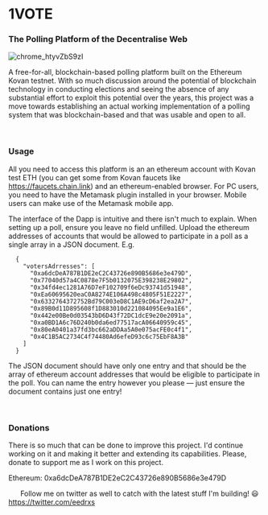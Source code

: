 # 1VOTE
### The Polling Platform of the Decentralise Web  

![chrome_htyvZbS9zI](https://user-images.githubusercontent.com/76642653/160803618-3d179c79-a5b9-46f8-b093-b1a415e2e91e.png)



A free-for-all, blockchain-based polling platform built on the Ethereum Kovan testnet. With so much discussion around the potential of blockchain technology in conducting elections and seeing the absence of any substantial effort to exploit this potential over the years, this project was a move towards establishing an actual working implementation of a polling system that was blockchain-based and that was usable and open to all.  


&nbsp;
&nbsp;
### Usage  

All you need to access this platform is an an ethereum account with Kovan test ETH (you can get some from Kovan faucets like https://faucets.chain.link) and an ethereum-enabled browser. For PC users, you need to have the Metamask plugin installed in your browser. Mobile users can make use of the Metamask mobile app.

The interface of the Dapp is intuitive and there isn't much to explain. When setting up a poll, ensure you leave no field unfilled. Upload the ethereum addresses of accounts that would be allowed to participate in a poll as a single array in a JSON document. E.g.  

```
  {
    "votersAdrresses": [
      "0xa6dcDeA787B1DE2eC2C43726e890B5686e3e479D",
      "0x77040d57a4C0878e7F5b0132075E398238E29802",
      "0x34fd4ec1281A76D7eF102709f6eDc93741d51948",
      "0xEa60695620eaC0A8274E106A498c4805F51E2227",
      "0x6332764372752Bd79C003eD8C1AE9cD6af2ea2A7",
      "0x89B0d11D895608f1D883010d221084095Ee9a1E6",
      "0x442e00Be0d03543bD6D43f72DC1dcE9e20e2091a",
      "0xa0BD1A6c76D240b0da6ed77517acA06640959c45",
      "0x80eA0401a37fd3bc662aDDAa5A0e075acFE0c4f1",
      "0x4C1B5AC2734C4f74480Ad6efeD93c6c75EbF8A3B"
    ]
  }
```  


The JSON document should have only one entry and that should be the array of ethereum account addresses that would be eligible to participate in the poll. You can name the entry however you please — just ensure the document contains just one entry!


&nbsp;
&nbsp;
### Donations  

There is so much that can be done to improve this project. I'd continue working on it and making it better and extending its capabilities. Please, donate to support me as I work on this project.

Ethereum: 0xa6dcDeA787B1DE2eC2C43726e890B5686e3e479D


&nbsp;
&nbsp;
&nbsp;
Follow me on twitter as well to catch with the latest stuff I'm building! :smiley:
https://twitter.com/eedrxs
